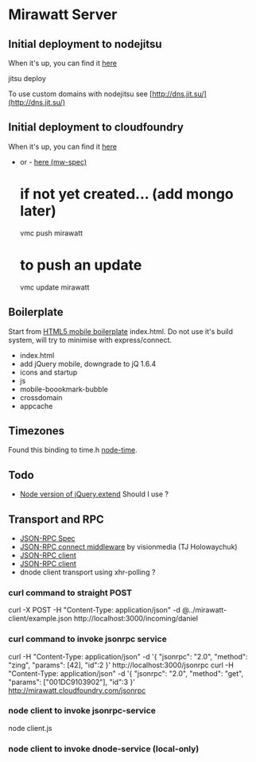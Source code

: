 # Mirawatt Server

## Initial deployment to nodejitsu
When it's up, you can find it [here](http://mw-spec.jit.su)

  jitsu deploy

To use custom domains with nodejitsu see [http://dns.jit.su/](http://dns.jit.su/)

## Initial deployment to cloudfoundry
When it's up, you can find it [here](http://mirawatt.cloudfoundry.com)
 - or - [here (mw-spec)](http://mw-spec.cloudfoundry.com)

    # if not yet created... (add mongo later)
    vmc push mirawatt

    # to push an update
    vmc update mirawatt


## Boilerplate
Start from [HTML5 mobile boilerplate](https://github.com/h5bp/mobile-boilerplate) index.html.
Do not use it's build system, will try to minimise with express/connect.
  
* index.html
* add jQuery mobile, downgrade to jQ 1.6.4
* icons and startup
* js
* mobile-boookmark-bubble
* crossdomain
* appcache

## Timezones
Found this binding to time.h [node-time](https://github.com/TooTallNate/node-time).

## Todo

* [Node version of jQuery.extend](https://github.com/dreamerslab/node.extend) Should I use ?

## Transport and RPC

* [JSON-RPC Spec](http://jsonrpc.org/spec.html)
* [JSON-RPC connect middleware](https://github.com/visionmedia/connect-jsonrpc) by visionmedia (TJ Holowaychuk)
* [JSON-RPC client](https://github.com/andyfowler/node-jsonrpc-client)
* [JSON-RPC client](https://github.com/Philipp15b/node-jsonrpc2)
* dnode client transport using xhr-polling ?

### curl command to straight POST

  curl -X POST -H "Content-Type: application/json" -d @../mirawatt-client/example.json http://localhost:3000/incoming/daniel

### curl command to invoke jsonrpc service

curl -H "Content-Type: application/json" -d '{ "jsonrpc": "2.0", "method": "zing", "params": [42], "id":2 }' http://localhost:3000/jsonrpc
curl -H "Content-Type: application/json" -d '{ "jsonrpc": "2.0", "method": "get", "params": ["001DC9103902"], "id":3 }' http://mirawatt.cloudfoundry.com/jsonrpc

### node client to invoke jsonrpc-service

  node client.js

### node client to invoke dnode-service (local-only)
  
